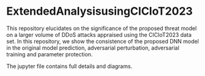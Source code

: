 # ExtendedAnalysisusingCICIoT2023
This repository elucidates on the significance of the proposed threat model on a larger volume of DDoS attacks appraised using the CICIoT2023 data set.
In this repository, we show the consistence of the proposed DNN model in the original model prediction, adversarial perturbation, adversarial training and parameter protection.



The jupyter file contains full details and diagrams.
